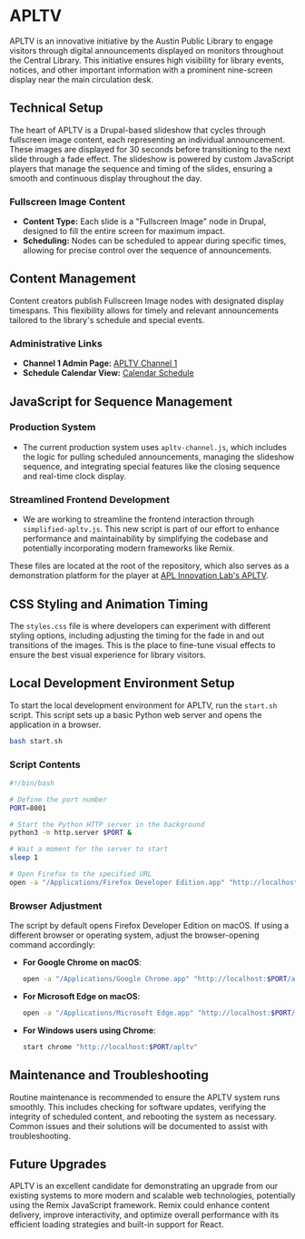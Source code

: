 # APLTV

APLTV is an innovative initiative by the Austin Public Library to engage visitors through digital announcements displayed on monitors throughout the Central Library. This initiative ensures high visibility for library events, notices, and other important information with a prominent nine-screen display near the main circulation desk.

## Technical Setup

The heart of APLTV is a Drupal-based slideshow that cycles through fullscreen image content, each representing an individual announcement. These images are displayed for 30 seconds before transitioning to the next slide through a fade effect. The slideshow is powered by custom JavaScript players that manage the sequence and timing of the slides, ensuring a smooth and continuous display throughout the day.

### Fullscreen Image Content

- **Content Type:** Each slide is a "Fullscreen Image" node in Drupal, designed to fill the entire screen for maximum impact.
- **Scheduling:** Nodes can be scheduled to appear during specific times, allowing for precise control over the sequence of announcements.

## Content Management

Content creators publish Fullscreen Image nodes with designated display timespans. This flexibility allows for timely and relevant announcements tailored to the library's schedule and special events.

### Administrative Links

- **Channel 1 Admin Page:** [APLTV Channel 1](https://library.austintexas.gov/apl-tv/1)
- **Schedule Calendar View:** [Calendar Schedule](https://library.austintexas.gov/admin/apltv/1)

## JavaScript for Sequence Management

### Production System
- The current production system uses `apltv-channel.js`, which includes the logic for pulling scheduled announcements, managing the slideshow sequence, and integrating special features like the closing sequence and real-time clock display.

### Streamlined Frontend Development
- We are working to streamline the frontend interaction through `simplified-apltv.js`. This new script is part of our effort to enhance performance and maintainability by simplifying the codebase and potentially incorporating modern frameworks like Remix.

These files are located at the root of the repository, which also serves as a demonstration platform for the player at [APL Innovation Lab's APLTV](https://apl-innovation-lab.github.io/apltv/).

## CSS Styling and Animation Timing

The `styles.css` file is where developers can experiment with different styling options, including adjusting the timing for the fade in and out transitions of the images. This is the place to fine-tune visual effects to ensure the best visual experience for library visitors.

## Local Development Environment Setup

To start the local development environment for APLTV, run the `start.sh` script. This script sets up a basic Python web server and opens the application in a browser.

```bash
bash start.sh
```

### Script Contents

```bash
#!/bin/bash

# Define the port number
PORT=8001

# Start the Python HTTP server in the background
python3 -m http.server $PORT &

# Wait a moment for the server to start
sleep 1

# Open Firefox to the specified URL
open -a "/Applications/Firefox Developer Edition.app" "http://localhost:$PORT/apltv" &
```

### Browser Adjustment

The script by default opens Firefox Developer Edition on macOS. If using a different browser or operating system, adjust the browser-opening command accordingly:

- **For Google Chrome on macOS**:
  ```bash
  open -a "/Applications/Google Chrome.app" "http://localhost:$PORT/apltv" &
  ```
- **For Microsoft Edge on macOS**:
  ```bash
  open -a "/Applications/Microsoft Edge.app" "http://localhost:$PORT/apltv" &
  ```
- **For Windows users using Chrome**:
  ```bash
  start chrome "http://localhost:$PORT/apltv"
  ```

## Maintenance and Troubleshooting

Routine maintenance is recommended to ensure the APLTV system runs smoothly. This includes checking for software updates, verifying the integrity of scheduled content, and rebooting the system as necessary. Common issues and their solutions will be documented to assist with troubleshooting.

## Future Upgrades

APLTV is an excellent candidate for demonstrating an upgrade from our existing systems to more modern and scalable web technologies, potentially using the Remix JavaScript framework. Remix could enhance content delivery, improve interactivity, and optimize overall performance with its efficient loading strategies and built-in support for React.